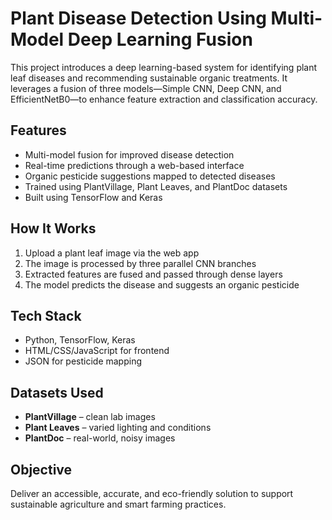 # Plant Disease Detection Using Multi-Model Deep Learning Fusion

This project introduces a deep learning-based system for identifying plant leaf diseases and recommending sustainable organic treatments. It leverages a fusion of three models—Simple CNN, Deep CNN, and EfficientNetB0—to enhance feature extraction and classification accuracy.

## Features

- Multi-model fusion for improved disease detection  
- Real-time predictions through a web-based interface  
- Organic pesticide suggestions mapped to detected diseases  
- Trained using PlantVillage, Plant Leaves, and PlantDoc datasets  
- Built using TensorFlow and Keras

## How It Works

1. Upload a plant leaf image via the web app  
2. The image is processed by three parallel CNN branches  
3. Extracted features are fused and passed through dense layers  
4. The model predicts the disease and suggests an organic pesticide

## Tech Stack

- Python, TensorFlow, Keras  
- HTML/CSS/JavaScript for frontend  
- JSON for pesticide mapping

## Datasets Used

- **PlantVillage** – clean lab images  
- **Plant Leaves** – varied lighting and conditions  
- **PlantDoc** – real-world, noisy images

## Objective

Deliver an accessible, accurate, and eco-friendly solution to support sustainable agriculture and smart farming practices.
